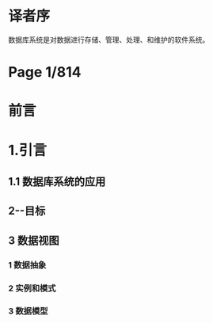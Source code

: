 # 译者序

数据库系统是对数据进行存储、管理、处理、和维护的软件系统。

# Page 1/814

# 前言

# 1.引言

## 1.1 数据库系统的应用

## 2--目标

## 3 数据视图

### 1 数据抽象

### 2 实例和模式

### 3 数据模型
